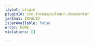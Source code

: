 ```yaml
---
layout: plugin
pluginId: com.thomaspaulmann.documentor
jarSha1: INVALID
isJarAvailable: false
error: NONE
violations: []

---
```

